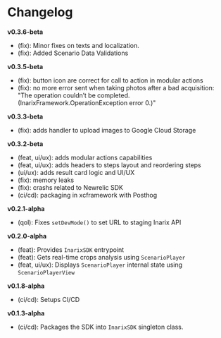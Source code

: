 # Changelog

**v0.3.6-beta**

- (fix): Minor fixes on texts and localization.
- (fix): Added Scenario Data Validations

**v0.3.5-beta**

- (fix): button icon are correct for call to action in modular actions
- (fix): no more error sent when taking photos after a bad acquisition: "The operation couldn’t be completed. (InarixFramework.OperationException error 0.)"

**v0.3.3-beta**

- (fix): adds handler to upload images to Google Cloud Storage

**v0.3.2-beta**

- (feat, ui/ux): adds modular actions capabilities
- (feat, ui/ux): adds headers to steps layout and reordering steps
- (ui/ux): adds result card logic and UI/UX
- (fix): memory leaks
- (fix): crashs related to Newrelic SDK
- (ci/cd): packaging in xcframework with Posthog

**v0.2.1-alpha**

- (qol): Fixes `setDevMode()` to set URL to staging Inarix API

**v0.2.0-alpha**

- (feat): Provides `InarixSDK` entrypoint
- (feat): Gets real-time crops analysis using `ScenarioPlayer`
- (feat, ui/ux): Displays `ScenarioPlayer` internal state using `ScenarioPlayerView`

**v0.1.8-alpha**

- (ci/cd): Setups CI/CD

**v0.1.3-alpha**

- (ci/cd): Packages the SDK into `InarixSDK` singleton class.
